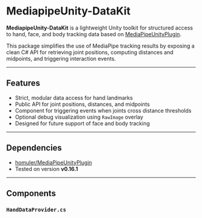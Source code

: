 # MediapipeUnity-DataKit


**MediapipeUnity-DataKit** is a lightweight Unity toolkit for structured access to hand, face, and body tracking data based on [MediaPipeUnityPlugin](https://github.com/homuler/MediaPipeUnityPlugin).

This package simplifies the use of MediaPipe tracking results by exposing a clean C# API for retrieving joint positions, computing distances and midpoints, and triggering interaction events.

---

## Features

- Strict, modular data access for hand landmarks
- Public API for joint positions, distances, and midpoints
- Component for triggering events when joints cross distance thresholds
- Optional debug visualization using `RawImage` overlay
- Designed for future support of face and body tracking

---

## Dependencies

- [homuler/MediaPipeUnityPlugin](https://github.com/homuler/MediaPipeUnityPlugin)
- Tested on version **v0.16.1**

---

## Components

### `HandDataProvider.cs`

